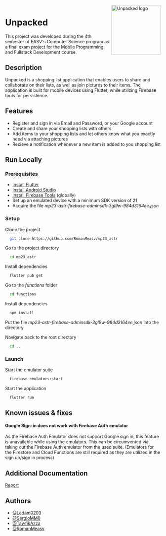 <img align="right" src="https://images-ext-2.discordapp.net/external/hrpFrk16sFgItzrEA6jXqeX0tLHKWG89-liZMjAy9eA/https/cdn-icons-png.flaticon.com/512/1261/1261163.png" alt="Unpacked logo" width="160" height="160">

# Unpacked

This project was developed during the 4th semester of EASV's Computer Science program as a final exam project for the Mobile Programming and Fullstack Development course.

## Description

Unpacked is a shopping list application that enables users to share and collaborate on their lists, as well as join pictures to their items. The application is built for mobile devices using Flutter, while utilizing Firebase tools for persistence.

## Features

* Register and sign in via Email and Password, or your Google account
* Create and share your shopping lists with others
* Add items to your shopping lists and let others know what you exactly need via attaching pictures
* Recieve a notification whenever a new item is added to you shopping list

## Run Locally

### Prerequisites

* [Install Flutter](https://docs.flutter.dev/get-started/install)
* [Install Android Studio](https://developer.android.com/studio)
* [Install Firebase Tools](https://www.npmjs.com/package/firebase-tools) (globally)
* Set up an emulated device with a minimum SDK version of 21
* Acquire the file _mp23-astr-firebase-adminsdk-3gl9w-984d3164ee.json_

### Setup

Clone the project

```bash
  git clone https://github.com/RomanMeasv/mp23_astr
```

Go to the project directory

```bash
  cd mp23_astr
```

Install dependencies

```bash
  flutter pub get
```

Go to the _functions_ folder

```bash
  cd functions
```

Install dependencies

```bash
  npm install
```

Put the file  _mp23-astr-firebase-adminsdk-3gl9w-984d3164ee.json_ into the directory

Navigate back to the root directory

```bash
  cd ..
```

### Launch

Start the emulator suite

```bash
  firebase emulators:start
```

Start the application

```bash
  flutter run
```

## Known issues & fixes

#### Google Sign-in does not work with Firebase Auth emulator
As the Firebase Auth Emulator does not support Google sign in, this feature is unavailable while using the emulators. This can be circumvented via taking out the Firebase Auth emulator from the used suite. (Emulators for the Firestore and Cloud Functions are still required as they are utilized in the sign up/sign in process)


## Additional Documentation

[Report](https://docs.google.com/document/d/1FpRoCw_SIrGg7pVRUa22LWUwhFtcnoG-kpv8_O-hnGI/edit?usp=sharing)

## Authors

- [@Ladam0203](https://github.com/Ladam0203)
- [@SergioMM0](https://github.com/SergioMM0)
- [@TawfikAzza](https://github.com/TawfikAzza)
- [@RomanMeasv](https://github.com/RomanMeasv)
